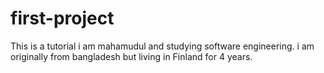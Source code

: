 # first-project
This is a tutorial
i am mahamudul and studying software engineering.
i am originally from bangladesh but living in Finland for 4 years.
